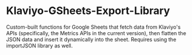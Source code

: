# Klaviyo-GSheets-Export-Library
 Custom-built functions for Google Sheets that fetch data from Klaviyo's APIs (specifically, the Metrics APIs in the current version), then flatten the JSON data and insert it dynamically into the sheet. Requires using the importJSON library as well.
